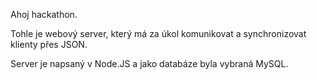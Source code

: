 Ahoj hackathon.

Tohle je webový server, který má za úkol komunikovat a synchronizovat klienty přes JSON.

Server je napsaný v Node.JS a jako databáze byla vybraná MySQL.